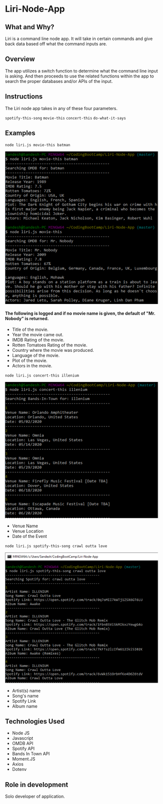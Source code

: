 # Liri-Node-App

## What and Why?

Liri is a command line node app. It will take in certain commands and give back data based off what the command inputs are.

## Overview

The app utilizes a switch function to determine what the command line input is asking. And then proceeds to use the related functions within the app to search the proper databases and/or APIs of the input.

## Instructions

The Liri node app takes in any of these four parameters.

``spotify-this-song`` ``movie-this`` ``concert-this`` ``do-what-it-says``

## Examples

``node liri.js movie-this batman``

![Movie-This for Batman](https://github.com/SandeshCharka/Liri-Node-App/blob/master/images/Movie-This.png)

#### The following is logged and if no movie name is given, the default of "Mr. Nobody" is returned.

  * Title of the movie.
  * Year the movie came out.
  * IMDB Rating of the movie.
  * Rotten Tomatoes Rating of the movie.
  * Country where the movie was produced.
  * Language of the movie.
  * Plot of the movie.
  * Actors in the movie.

``node liri.js concert-this illenium``

![Concert-this for Illenium](https://github.com/SandeshCharka/Liri-Node-App/blob/master/images/Concert-This.png)

* Venue Name
* Venue Location
* Date of the Event

``node liri.js spotify-this-song crawl outta love``

![Concert-this for Illenium](https://github.com/SandeshCharka/Liri-Node-App/blob/master/images/spotify.png)

* Artist(s) name
* Song's name
* Spotify Link
* Album name

## Technologies Used

* Node JS
* Javascript
* OMDB API
* Spotify API
* Bands In Town API
* Moment.JS
* Axios
* Dotenv

## Role in development

Solo developer of application.
